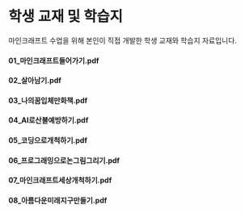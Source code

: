 # 학생 교재 및 학습지
마인크래프트 수업을 위해 본인이 직접 개발한 학생 교재와 학습지 자료입니다.

#### 01_마인크래프트들어가기.pdf
#### 02_살아남기.pdf
#### 03_나의꿈입체만화책.pdf
#### 04_AI로산불예방하기.pdf
#### 05_코딩으로개척하기.pdf
#### 06_프로그래밍으로논그림그리기.pdf
#### 07_마인크래프트세상개척하기.pdf
#### 08_아름다운미래지구만들기.pdf
